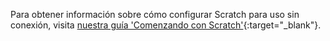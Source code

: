 Para obtener información sobre cómo configurar Scratch para uso sin conexión, visita [nuestra guía 'Comenzando con Scratch'](https://projects.raspberrypi.org/en/projects/getting-started-scratch/1){:target="_blank"}.
